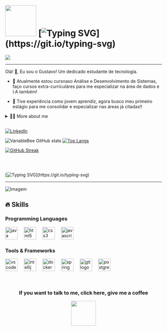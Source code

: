 <!--título-->
   # <img src="https://media.giphy.com/media/iG6OXHmDAHIzzTsPCR/giphy.gif" width="100"/> [![Typing SVG](https://readme-typing-svg.demolab.com/?lines=Prazer,+sou+o+Gustavo+Occhi!;Bem-vindo+ao+meu+mundo+técnológico!)](https://git.io/typing-svg)
   ![](https://i.pinimg.com/originals/fe/84/14/fe8414801a133b88a9aa7c03bff739c3.jpg)
   
---

<!-- Presentation -->
<p>
  Olá! 👋, Eu sou o Gustavo! Um dedicado estudante de tecnologia.

  - 🌱 Atualmente estou cursnaso Análise e Desenvolvimento de Sistemas, faço cursos extra-curriculáres para me especializar na área de dados e I.A também!

  - 🔭 Tive experiência como jovem aprendiz, agora busco meu primeiro estágio para me consolidar e especializar nas áreas já citadas!!
</p>

<!-- Dropdown -->
<details>
  <summary>👨‍💻 More about me</summary>

  - 💬 Tenho 20 anos de idade, meu principal hobbie é a leitura, seja para para entreterimento ou estudo; o que me ajuda a desenvolver habilidades que me edificam na hora de trabalhar, como o raciocínio lógico, prudência, imaginação e comunicação. 

  - ⚡ Junto da leitura, tenho dedicado meu tempo para aprender japonês e lógica aristotélica. Já para relaxar, gosto de assistir e rankear filmes, assim como correr, praticar artes marcias e passar tempo com família. 
</details>

<br>

<!-- Links -->
[![LinkedIn](https://img.shields.io/badge/LinkedIn-0077B5?style=for-the-badge&logo=linkedin&logoColor=white)](https://www.linkedin.com/in/gustavo-occhi-165b32273/)


<!-- GithubStats -->
![VariableBee GitHub stats](https://github-readme-stats.vercel.app/api?username=Occhi-0&show_icons=true&theme=gotham)
[![Top Langs](https://github-readme-stats.vercel.app/api/top-langs/?username=Occhi-0&layout=donut&theme=gotham)](https://github.com/Occhi-0/github-readme-stats)

<div>
  
[![GitHub Streak](https://github-readme-streak-stats.herokuapp.com?user=Occhi-0&theme=gotham&hide_border=true&locale=pt_BR)](https://git.io/streak-stats)

</div>
<br>
<br>

 [![Typing SVG](https://readme-typing-svg.demolab.com/?lines=Tecnologia+suficientemente+avançada;é+indistinta+de+magia.)](https://git.io/typing-svg)

 ---

<!-- GIF -->
<p align="left">
  <img align="center" src="https://github.com/VariableBee/VariableBee/assets/77739311/4e9f41af-6b57-49a7-b15a-74322e96b4d7" alt="Imagem">
</p>

## 🔥 Skills
<!-- Skills: Programming Languages -->
  <div style="flex-basis: 48%;">
    <h3>Programming Languages</h3>
    
   <img src="https://cdn.jsdelivr.net/gh/devicons/devicon/icons/java/java-original.svg" height="40" alt="java logo"  />
  <img width="12" />
  <img src="https://cdn.jsdelivr.net/gh/devicons/devicon/icons/html5/html5-original.svg" height="40" alt="html5 logo"  />
  <img width="12" />
  <img src="https://cdn.jsdelivr.net/gh/devicons/devicon/icons/css3/css3-original.svg" height="40" alt="css3 logo"  />
  <img width="12" />
  <img src="https://cdn.jsdelivr.net/gh/devicons/devicon/icons/javascript/javascript-original.svg" height="40" alt="javascript logo"  />

  </div>
  
  <!-- Skills: Tools & Frameworks -->
  <div style="flex-basis: 48%;">
    <h3>Tools & Frameworks</h3>
    <img src="https://cdn.jsdelivr.net/gh/devicons/devicon/icons/vscode/vscode-original.svg" height="40" alt="vscode logo"  />
  <img width="12" />
  <img src="https://cdn.jsdelivr.net/gh/devicons/devicon/icons/intellij/intellij-original.svg" height="40" alt="intellij logo"  />
  <img width="12" />
  <img src="https://cdn.jsdelivr.net/gh/devicons/devicon/icons/docker/docker-original.svg" height="40" alt="docker logo"  />
  <img width="12" />
  <img src="https://cdn.jsdelivr.net/gh/devicons/devicon/icons/spring/spring-original.svg" height="40" alt="spring logo"  />
  <img width="12" />
  <img src="https://cdn.jsdelivr.net/gh/devicons/devicon/icons/git/git-original.svg" height="40" alt="git logo"  />
  <img width="12" />
  <img src="https://cdn.jsdelivr.net/gh/devicons/devicon/icons/postgresql/postgresql-original.svg" height="40" alt="postgresql logo"  />

  </div>

  <br>
  <br>

  <div align="center">
<h3> If you want to talk to me, click here, give me a coffee</h3>
<a href="https://contate.me/httpswwwlinkedincomingustavo-occhi-165b32273" target="_blank">
<img align="center" height="80" width="80" src="https://github.com/carolbarbosa101/carolbarbosa101/assets/44561610/40af04fc-bc9e-4581-80ee-30124cb5d17d">
</a>
</div>
  
